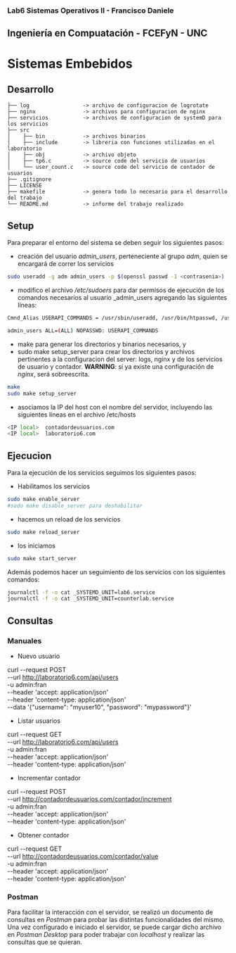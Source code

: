 ### Lab6 Sistemas Operativos II - Francisco Daniele
## Ingeniería en Compuatación - FCEFyN - UNC
# Sistemas Embebidos

## Desarrollo
```text
├── log                 -> archivo de configuracion de logrotate
├── nginx               -> archivos para configuracion de nginx
├── servicios           -> archivos de configuracion de systemD para los servicios
├── src
│    ├── bin            -> archivos binarios
│    ├── include        -> libreria con funciones utilizadas en el laboratorio
│    ├── obj            -> archivo objeto
│    ├── tp6.c          -> source code del servicio de usuarios
│    └── user_count.c   -> source code del servicio de contador de usuarios
├── .gitignore
├── LICENSE
├── makefile            -> genera todo lo necesario para el desarrollo del trabajo
└── README.md           -> informe del trabajo realizado
```

## Setup
Para preparar el entorno del sistema se deben seguir los siguientes pasos:
-   creación del usuario _admin_users_, perteneciente al grupo _adm_, quien se encargará de correr los servicios
``` Bash
sudo useradd -g adm admin_users -p $(openssl passwd -1 <contrasenia>)
```
-   modifico el archivo _/etc/sudoers_ para dar permisos de ejecución de los comandos necesarios al usuario _admin_users agregando las siguientes líneas:
``` Bash
Cmnd_Alias USERAPI_COMMANDS = /usr/sbin/useradd, /usr/bin/htpasswd, /usr/bin/openssl

admin_users	ALL=(ALL) NOPASSWD: USERAPI_COMMANDS
```
-   make para generar los directorios y binarios necesarios, y
-   sudo make setup_server para crear los directorios y archivos pertinentes a la configuracion del server: logs, nginx y de los servicios de usuario y contador. **WARNING**: si ya existe una configuración de _nginx_, será sobreescrita.
``` Bash
make
sudo make setup_server
```
-   asociamos la IP del host con el nombre del servidor, incluyendo las siguientes líneas en el archivo /etc/hosts
``` Bash
<IP local>	contadordeusuarios.com
<IP local>	laboratorio6.com
```

## Ejecucion
Para la ejecución de los servicios seguimos los siguientes pasos:
-   Habilitamos los servicios
``` Bash
sudo make enable_server
#sudo make disable_server para deshabilitar
```
-   hacemos un reload de los servicios
``` Bash
sudo make reload_server
```
-   los iniciamos
``` Bash
sudo make start_server
```

Además podemos hacer un seguimiento de los servicios con los siguientes comandos:
``` Bash
journalctl -f -o cat _SYSTEMD_UNIT=lab6.service
journalctl -f -o cat _SYSTEMD_UNIT=counterlab.service
```
## Consultas
### Manuales

-   Nuevo usuario

curl --request POST \
            --url http://laboratorio6.com/api/users \
            -u admin:fran \
            --header 'accept: application/json' \
            --header 'content-type: application/json' \
            --data '{"username": "myuser10", "password": "mypassword"}'

-   Listar usuarios

curl --request GET \
        --url http://laboratorio6.com/api/users \
        -u admin:fran \
        --header 'accept: application/json' \
        --header 'content-type: application/json'

-   Incrementar contador

curl --request POST \
            --url http://contadordeusuarios.com/contador/increment \
            -u admin:fran \
            --header 'accept: application/json' \
            --header 'content-type: application/json' 

-   Obtener contador

curl --request GET \
            --url http://contadordeusuarios.com/contador/value \
            -u admin:fran \
            --header 'accept: application/json' \
            --header 'content-type: application/json' 

### Postman
Para facilitar la interacción con el servidor, se realizó un documento de consultas en _Postman_ para probar las distintas funcionalidades del mismo. Una vez configurado e iniciado el servidor, se puede cargar dicho archivo en _Postman Desktop_ para poder trabajar con _localhost_ y realizar las consultas que se quieran.